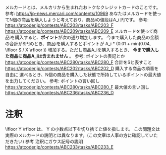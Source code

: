 メルカードとは、メルカリから生まれたおトクなクレジットカードのことです。
参考:
https://jp-news.mercari.com/contents/10969
あなたはメルカードを使ってN個の商品を購入しようと考えており、商品iの値段はA_i 円です。
参考:
https://atcoder.jp/contests/ABC203/tasks/ABC203_F
https://atcoder.jp/contests/ABC209/tasks/ABC209_E
メルカードを使って商品iを購入すると、**ポイント**が次の通り増加します。
今まで購入した商品の金額の合計がS円のとき、商品iを購入するとポイントが A_i * (0.01 + min(0.04,  \lfloor S / X \rfloor )) 増加する。ただし商品A_iを購入するとき、  **今まで購入した商品に商品A_iは含まれません** 。
参考:
ポイントの表記とか https://atcoder.jp/contests/ABC280/tasks/ABC280_F
合計をSと表すこと https://atcoder.jp/contests/ABC202/tasks/ABC202_D
購入する商品の順番を自由に
選べるとき、N個の商品を購入した状態で所持しているポイントの最大値を出力してください。
参考:
ポイントの言い回し https://atcoder.jp/contests/ABC280/tasks/ABC280_F
最大値の言い回し https://atcoder.jp/contests/ABC236/tasks/ABC236_D
# 注釈
\lfloor Y \rfloor は、 Y の小数点以下を切り捨てた値を指します。
この問題文は実際のメルカードの説明とは異なります。(この文章は人事の方に確認していただきたい)
参考
注釈にガウス記号の説明
https://atcoder.jp/contests/ABC233/tasks/ABC233_E
